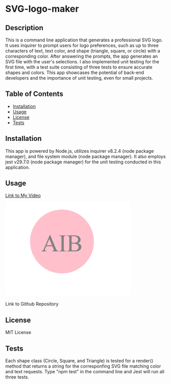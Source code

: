 # SVG-logo-maker

## Description
This is a command line application that generates a professional SVG logo. It uses inquirer to prompt users for logo preferences, such as up to three characters of text, text color, and shape (triangle, square, or circle) with a corresponding color. After answering the prompts, the app generates an SVG file with the user's selections. I also implemented unit testing for the first time, with a test suite consisting of three tests to ensure accurate shapes and colors. This app showcases the potential of back-end developers and the importance of unit testing, even for small projects.

## Table of Contents

- [Installation](#installation)
- [Usage](#usage)
- [License](#license)
- [Tests](#tests)

## Installation

This app is powered by Node.js, utilizes inquirer v8.2.4 (node package manager), and file system module (node package manager). It also employs jest v29.7.0 (node package manager) for the unit testing conducted in this application.

## Usage

[Link to My Video](https://drive.google.com/file/d/1xNjNPJ-O7hfRhs_5Yh4fviRh5n_W9mnc/view)

![Screenshot logo example](Images/logo-example.png)

<a link="https://github.com/anicabarrios/SVG-logo-maker">Link to Github Repository</a>

## License

MIT License

## Tests

Each shape class (Circle, Square, and Triangle) is tested for a render() method that returns a string for the corresponfing SVG file matching color and text requests. Type "npm test" in the command line and Jest will run all three tests.